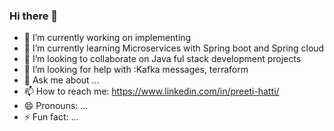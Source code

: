 ### Hi there 👋


- 🔭 I’m currently working on implementing 
- 🌱 I’m currently learning Microservices with Spring boot and Spring cloud
- 👯 I’m looking to collaborate on Java ful stack development projects
- 🤔 I’m looking for help with :Kafka messages, terraform
- 💬 Ask me about ...
- 📫 How to reach me: https://www.linkedin.com/in/preeti-hatti/
- 😄 Pronouns: ...
- ⚡ Fun fact: ...

